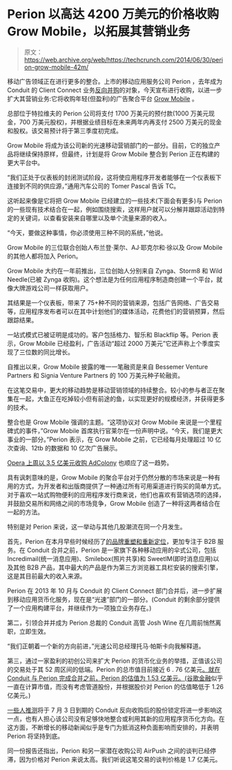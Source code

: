 # Perion 以高达 4200 万美元的价格收购 Grow Mobile，以拓展其营销业务

> 原文：<https://web.archive.org/web/https://techcrunch.com/2014/06/30/perion-grow-mobile-42m/>

移动广告领域正在进行更多的整合。上市的移动应用服务公司 Perion ，去年成为 Conduit 的 Client Connect 业务[反向并购](https://web.archive.org/web/20230306011655/https://techcrunch.com/2013/09/16/conduit-worth-1-4bn-acquires-email-startup-perion-worth-153m/)的对象，今天宣布进行收购，以进一步扩大其营销业务:它将收购年轻(但盈利)的广告聚合平台 [Grow Mobile](https://web.archive.org/web/20230306011655/http://www.growmobile.com/) 。

总部位于特拉维夫的 Perion 公司将支付 1700 万美元的预付款(1000 万美元现金，700 万美元股权)，并根据业绩目标在未来两年内再支付 2500 万美元的现金和股权。该交易预计将于第三季度初完成。

Grow Mobile 将成为该公司新的光速移动营销部门的一部分。目前，它的独立产品将继续保持原样，但最终，计划是将 Grow Mobile 整合到 Perion 正在构建的更大平台中。

“我们正处于仪表板的封闭测试阶段，这将使应用程序开发者能够在一个仪表板下连接到不同的供应源，”通用汽车公司的 Tomer Pascal 告诉 TC。

这听起来像是它将把 Grow Mobile 已经建立的一些技术(下面会有更多)与 Perion 的一些现有技术结合在一起，例如围绕搜索，这样用户就可以分解并跟踪活动到特定的关键词，以查看安装来自哪里以及单个流量来源的收入。

“今天，要做这种事情，你必须使用三种不同的系统，”他说。

Grow Mobile 的三位联合创始人布兰登·莱尔、AJ·耶克尔和·徐以及 Grow Mobile 的其他人都将加入 Perion。

Grow Mobile 大约在一年前推出，三位创始人分别来自 Zynga、Storm8 和 Wild Needle(已被 Zynga 收购)。这个想法是为任何应用程序制造商创建一个平台，就像大牌游戏公司一样获取用户。

其结果是一个仪表板，带来了 75+种不同的营销来源，包括广告网络、广告交易等，应用程序发布者可以在其中计划他们的媒体活动，花费他们的营销预算，然后跟踪结果。

一站式模式已被证明是成功的。客户包括格力、智乐和 Blackflip 等。Perion 表示，Grow Mobile 已经盈利，广告活动“超过 2000 万美元”它还声称上个季度实现了三位数的同比增长。

自推出以来，Grow Mobile 披露的唯一一笔融资是来自 Bessemer Venture Partners 和 Signia Venture Partners 的 100 万美元种子轮融资。

在这笔交易中，更大的移动趋势是移动营销领域的持续整合。较小的参与者正在聚集在一起，大鱼正在吃掉较小但有前途的鱼，以实现更好的规模经济，并获得更多的技术。

整合也是 Grow Mobile 强调的主题。“这项协议对 Grow Mobile 来说是一个里程碑式的事件，”Grow Mobile 首席执行官莱尔在一份声明中说。“今天，我们是更大事业的一部分。”Perion 表示，在 Grow Mobile 之前，它已经每月处理超过 10 亿次查询、12tb 的数据和 10 亿次广告展示。

[Opera 上周以 3.5 亿美元收购 AdColony](https://web.archive.org/web/20230306011655/https://techcrunch.com/2014/06/24/confirmed-opera-buys-adcolony-for-75m/) 也顺应了这一趋势。

具有讽刺意味的是，Grow Mobile 的聚合平台对于仍然分散的市场来说是一种有用的方式，为开发者和出版商提供了一种通过所有可用渠道进行购买的简单方式。对于喜欢一站式购物便利的应用程序发行商来说，他们也喜欢有营销选项的选择，并鼓励交易所和网络之间的市场竞争，Grow Mobile 创造了一种将这两者结合在一起的方法。

特别是对 Perion 来说，这一举动与其他几股潮流在同一个月发生。

首先，Perion 在本月早些时候经历了[的品牌重塑和重新定位](https://web.archive.org/web/20230306011655/http://mail.client.shareholder.com/releasedetail.cfm?ReleaseID=851794)，更加专注于 B2B 服务。在 Conduit 合并之前，Perion 是一家旗下各种移动应用的伞式公司，包括 Incredimail(统一消息应用)、Smilebox(照片共享)和 SweetIM(即时消息应用)以及其他 B2B 产品，其中最大的产品是作为第三方浏览器工具栏安装的搜索引擎，这是其目前最大的收入来源。

Perion 在 2013 年 10 月与 Conduit 的 Client Connect 部门合并后，进一步扩展到移动应用货币化服务，现在是“光速”部门的一部分。(Conduit 的剩余部分提供了一个应用构建平台，并继续作为一项独立业务存在。)

第二，引领合并并成为 Perion 总裁的 Conduit 高管 Josh Wine 在几周前悄然离职，立即生效。

“我们正朝着一个新的方向前进，”光速公司总经理托马·帕斯卡向我解释道。

第三，通过一家盈利的初创公司来扩大 Perion 的货币化业务的举措，正值该公司的交易处于其 52 周区间的低端。Perion 的总市值目前接近 6 . 76 亿美元[。就在 Conduit 与 Perion 完成合并之前，Perion 的估值为 1.53 亿美元。(](https://web.archive.org/web/20230306011655/http://finance.yahoo.com/q?s=PERI)[谷歌金融](https://web.archive.org/web/20230306011655/https://www.google.com/finance?q=NASDAQ%3APERI&ei=LSmxU5iVIM-uwAPt9YCYCg)似乎一直在计算市值，而没有考虑管道股份，并根据股价对 Perion 的估值略低于 1.26 亿美元。)

[一些人推测](https://web.archive.org/web/20230306011655/http://seekingalpha.com/article/2272203-perion-networks-a-sinking-ship-an-immediate-short-opportunity-with-a-40-percent-downside)将于 7 月 3 日到期的 Conduit 反向收购后的股份锁定将进一步影响这一点，也有人担心该公司没有足够快地整合或利用其新的应用程序货币化方向。在这方面，不断增长的移动新闻似乎是专门为抵消这种负面影响而安排的，并表明 Perion 将坚持到底。

同一份报告还指出，Perion 和另一家潜在收购公司 AirPush 之间的谈判已经停滞，因为价格对 Perion 来说太高。我们听说这笔交易的谈判价格是 1.7 亿美元。